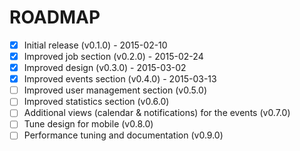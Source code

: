 # ROADMAP
- [x] Initial release (v0.1.0) - 2015-02-10
- [x] Improved job section (v0.2.0) - 2015-02-24
- [x] Improved design (v0.3.0) - 2015-03-02
- [x] Improved events section (v0.4.0) - 2015-03-13
- [ ] Improved user management section (v0.5.0)
- [ ] Improved statistics section (v0.6.0)
- [ ] Additional views (calendar & notifications) for the events (v0.7.0)
- [ ] Tune design for mobile (v0.8.0)
- [ ] Performance tuning and documentation (v0.9.0)
